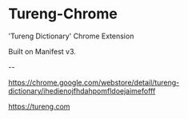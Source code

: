 # Tureng-Chrome

'Tureng Dictionary' Chrome Extension

Built on Manifest v3.

--

https://chrome.google.com/webstore/detail/tureng-dictionary/ihedienojfhdahpomfldoejaimefofff

https://tureng.com
